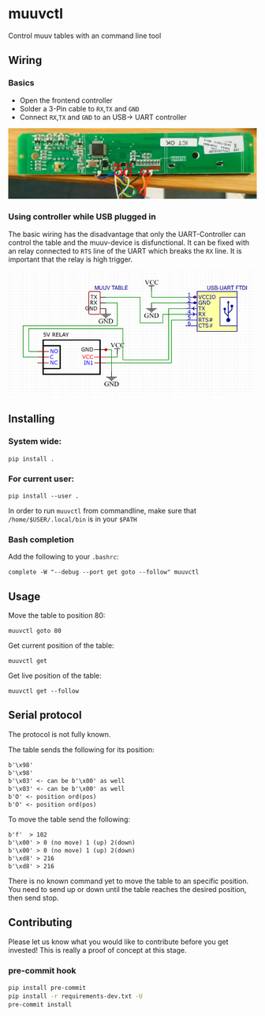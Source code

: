 # muuvctl

Control muuv tables with an command line tool

## Wiring

### Basics

* Open the frontend controller
* Solder a 3-Pin cable to `RX`,`TX` and `GND`
* Connect `RX`,`TX` and `GND` to an USB-> UART controller

![](./doc/board.png)

### Using controller while USB plugged in

The basic wiring has the disadvantage that only the UART-Controller can control the table and the muuv-device is disfunctional. It can be fixed with an relay connected to `RTS` line of the UART which breaks the `RX` line. It is important that the relay is high trigger.

![](./doc/relay-circuit.png)

## Installing

### System wide:
```
pip install .
```

### For current user:
```
pip install --user .
```
In order to run `muuvctl` from commandline, make sure that `/home/$USER/.local/bin` is in your `$PATH`

### Bash completion

Add the following to your  `.bashrc`:
```
complete -W "--debug --port get goto --follow" muuvctl
```

## Usage

Move the table to position 80:
```
muuvctl goto 80
```

Get current position of the table:
```
muuvctl get
```

Get live position of the table:
```
muuvctl get --follow
```



## Serial protocol

The protocol is not fully known.

The table sends the following for its position:
```
b'\x98'
b'\x98'
b'\x03' <- can be b'\x00' as well
b'\x03' <- can be b'\x00' as well
b'O' <- position ord(pos)
b'O' <- position ord(pos)
```

To move the table send the following:
```
b'f'  > 102
b'\x00' > 0 (no move) 1 (up) 2(down)
b'\x00' > 0 (no move) 1 (up) 2(down)
b'\xd8' > 216
b'\xd8' > 216
```
There is no known command yet to move the table to an specific position. You need to send up or down until the table reaches the desired position, then send stop.

## Contributing

Please let us know what you would like to contribute before you get invested! This is really a proof of concept at this stage.

### pre-commit hook

```bash
pip install pre-commit
pip install -r requirements-dev.txt -U
pre-commit install
```
